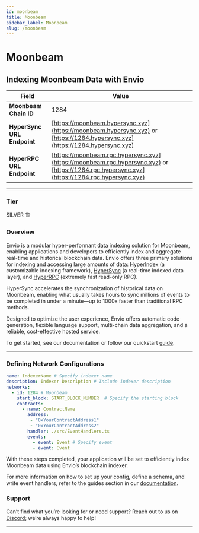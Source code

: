 ```yaml
---
id: moonbeam
title: Moonbeam
sidebar_label: Moonbeam
slug: /moonbeam
---
```


# Moonbeam

## Indexing Moonbeam Data with Envio

| **Field**                     | **Value**                                                                                          |
|-------------------------------|----------------------------------------------------------------------------------------------------|
| **Moonbeam Chain ID**     | 1284                                                                                            |
| **HyperSync URL Endpoint**    | [https://moonbeam.hypersync.xyz](https://moonbeam.hypersync.xyz) or [https://1284.hypersync.xyz](https://1284.hypersync.xyz) |
| **HyperRPC URL Endpoint**     | [https://moonbeam.rpc.hypersync.xyz](https://moonbeam.rpc.hypersync.xyz) or [https://1284.rpc.hypersync.xyz](https://1284.rpc.hypersync.xyz) |

---

### Tier

SILVER 🏗️

### Overview

Envio is a modular hyper-performant data indexing solution for Moonbeam, enabling applications and developers to efficiently index and aggregate real-time and historical blockchain data. Envio offers three primary solutions for indexing and accessing large amounts of data: [HyperIndex](/docs/HyperIndex/overview) (a customizable indexing framework), [HyperSync](/docs/HyperSync/overview) (a real-time indexed data layer), and [HyperRPC](/docs/HyperSync/overview-hyperrpc) (extremely fast read-only RPC).

HyperSync accelerates the synchronization of historical data on Moonbeam, enabling what usually takes hours to sync millions of events to be completed in under a minute—up to 1000x faster than traditional RPC methods.

Designed to optimize the user experience, Envio offers automatic code generation, flexible language support, multi-chain data aggregation, and a reliable, cost-effective hosted service.

To get started, see our documentation or follow our quickstart [guide](/docs/HyperIndex/contract-import).

---

### Defining Network Configurations

```yaml
name: IndexerName # Specify indexer name
description: Indexer Description # Include indexer description
networks:
  - id: 1284 # Moonbeam  
    start_block: START_BLOCK_NUMBER  # Specify the starting block
    contracts:
      - name: ContractName
        address:
         - "0xYourContractAddress1"
         - "0xYourContractAddress2"
        handler: ./src/EventHandlers.ts
        events:
          - event: Event # Specify event
          - event: Event
```

With these steps completed, your application will be set to efficiently index Moonbeam data using Envio’s blockchain indexer.

For more information on how to set up your config, define a schema, and write event handlers, refer to the guides section in our [documentation](/docs/HyperIndex/configuration-file).

### Support

Can’t find what you’re looking for or need support? Reach out to us on [Discord](https://discord.com/invite/Q9qt8gZ2fX); we’re always happy to help!

---
